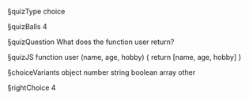 §quizType
choice

§quizBalls
4

§quizQuestion
What does the function user return?



§quizJS
function user (name, age, hobby) {
  return [name, age, hobby]
}




§choiceVariants
object
number
string
boolean
array
other


§rightChoice
4
